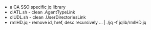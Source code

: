 * a CA SSO specific jq library
* clATL.sh - clean .AgentTypeLink
* clUDL.sh - clean .UserDirectoriesLink
* rmIHD.jq - remove id, href, desc recursively
	... | ./jq -f jqlib/rmIHD.jq
